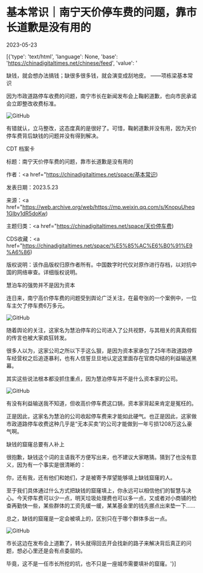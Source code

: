 # 基本常识｜南宁天价停车费的问题，靠市长道歉是没有用的

2023-05-23

[{'type': 'text/html', 'language': None, 'base': 'https://chinadigitaltimes.net/chinese/feed', 'value': '

缺钱，就会想办法搞钱；缺很多很多钱，就会演变成刮地皮。 ——项栋梁基本常识



因为市政道路停车收费的问题，南宁市长在新闻发布会上鞠躬道歉，也向市民承诺会立即整改收费标准。

![GitHub](https://chinadigitaltimes.net/chinese/files/2023/05/post-696328-646cdc251a570.)

有错就认，立马整改，这态度真的是很好了。可惜，鞠躬道歉并没有用，因为天价停车费背后缺钱的问题并没有得到解决。



CDT 档案卡

标题：南宁天价停车费的问题，靠市长道歉是没有用的

作者：<a href="https://chinadigitaltimes.net/space/基本常识)

发表日期：2023.5.23

来源：<a href="https://web.archive.org/web/https://mp.weixin.qq.com/s/KnopuUheq1GIby1dR5doKw)

主题归类：<a href="https://chinadigitaltimes.net/space/天价停车费)

CDS收藏：<a href="https://chinadigitaltimes.net/space/%E5%85%AC%E6%B0%91%E9%A6%86)

版权说明：该作品版权归原作者所有。中国数字时代仅对原作进行存档，以对抗中国的网络审查。详细版权说明。





慧泊车的强势并不是因为资本

连日来，南宁高价停车费的问题受到舆论广泛关注，在最夸张的一个案例中，一位车主欠了停车费6万多元。

![GitHub](https://chinadigitaltimes.net/chinese/files/2023/05/post-696328-646cdc2529f14.png)

随着舆论的关注，这家名为慧泊停车的公司进入了公共视野，与其相关的真真假假的传言也被大家疯狂转发。

很多人以为，这家公司之所以下手这么狠，是因为资本家承包了25年市政道路停车经营权之后追逐暴利，也有人信誓旦旦地认定这里面存在官商勾结的利益输送黑幕。

其实这些说法根本都没抓住重点，因为慧泊停车并不是什么资本家的公司。

![GitHub](https://chinadigitaltimes.net/chinese/files/2023/05/post-696328-646cdc2537405.png)

有没有利益输送我不知道，但收高价停车费这口锅，资本家背起来肯定是冤枉的。

正是因此，这家名为慧泊的公司收起停车费来才能如此硬气。也正是因此，这家做市政道路停车收费这种几乎是“无本买卖”的公司才能做到一年亏损1208万这么豪气啊。

缺钱的窟窿总要有人补上

很抱歉，缺钱这个词的主语我不方便写出来，也不建议大家瞎猜。猜到了也没有意义，因为有一个事实是很清晰的：

你，还有我，还有他们和她们，才是被寄予厚望能够填上缺钱窟窿的人。

至于我们具体通过什么方式把缺钱的窟窿填上，你永远可以相信他们的智慧与决心。今天停车费可以少一点，明天垃圾处理费也可以多一点，又或者对小商铺的检查再勤快一些，某些群体的工资先缓一缓，某某基金里的钱先挪点出来垫一下……

总之，缺钱的窟窿是一定会被填上的，区别只在于哪个群体多出一点。

![GitHub](https://chinadigitaltimes.net/chinese/files/2023/05/image-1684854849584.png)

市长这边在发布会上道歉了，转头就得回去开会找新的路子来解决背后真正的问题，想必心里还是会有点委屈的。

毕竟，这不是一任市长所挖的坑，也不只是一座城市需要填补的窟窿。'}]